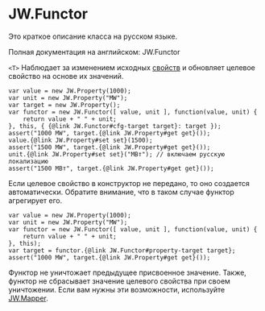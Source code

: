 ﻿# JW.Functor

Это краткое описание класса на русском языке.

Полная документация на английском: JW.Functor

`<T>` Наблюдает за изменением исходных [свойств](#!/guide/rujwproperty) и обновляет
целевое свойство на основе их значений.

    var value = new JW.Property(1000);
    var unit = new JW.Property("MW");
    var target = new JW.Property();
    var functor = new JW.Functor([ value, unit ], function(value, unit) {
        return value + " " + unit;
    }, this, { {@link JW.Functor#cfg-target target}: target });
    assert("1000 MW", target.{@link JW.Property#get get}());
    value.{@link JW.Property#set set}(1500);
    assert("1500 MW", target.{@link JW.Property#get get}());
    unit.{@link JW.Property#set set}("МВт"); // включаем русскую локализацию
    assert("1500 МВт", target.{@link JW.Property#get get}());

Если целевое свойство в конструктор не передано, то оно создается автоматически.
Обратите внимание, что в таком случае функтор агрегирует его.

    var value = new JW.Property(1000);
    var unit = new JW.Property("MW");
    var functor = new JW.Functor([ value, unit ], function(value, unit) {
        return value + " " + unit;
    }, this);
    var target = functor.{@link JW.Functor#property-target target};
    assert("1000 MW", target.{@link JW.Property#get get}());

Функтор не уничтожает предыдущее присвоенное значение. Также, функтор не сбрасывает значение целевого свойства при
своем уничтожении. Если вам нужны эти возможности, используйте [JW.Mapper](#!/guide/rujwmapper).
